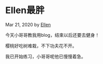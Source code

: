 # Ellen最胖

Mar 21, 2020 by [Ellen](https://yguo121.github.io/ellen-nick)

今天小哥哥教我用blog，结束以后还要去健身！

樱桃好吃树难栽，不下功夫花不开。

我已开始练习，小哥哥呢他已慢慢着急。